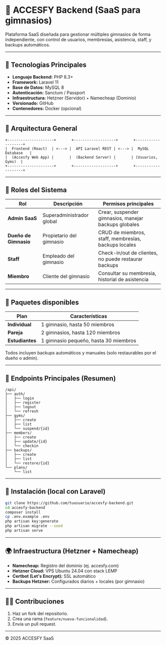 # 🧩 ACCESFY Backend (SaaS para gimnasios)

Plataforma SaaS diseñada para gestionar múltiples gimnasios de forma independiente, con control de usuarios, membresías, asistencia, staff, y backups automáticos.

---

## 🚀 Tecnologías Principales
- **Lenguaje Backend:** PHP 8.3+  
- **Framework:** Laravel 11  
- **Base de Datos:** MySQL 8  
- **Autenticación:** Sanctum / Passport  
- **Infraestructura:** Hetzner (Servidor) + Namecheap (Dominio)  
- **Versionado:** GitHub  
- **Contenedores:** Docker (opcional)  

---

## 🧱 Arquitectura General

```ascii
+---------------------+       +-------------------+       +-------------------+
|  Frontend (React)  | <---> |  API Laravel REST | <---> |  MySQL Database   |
|  (Accesfy Web App) |       |  (Backend Server) |       | (Usuarios, Gyms)  |
+---------------------+       +-------------------+       +-------------------+
```

---

## 👥 Roles del Sistema

| Rol | Descripción | Permisos principales |
|------|--------------|---------------------|
| **Admin SaaS** | Superadministrador global | Crear, suspender gimnasios, manejar backups globales |
| **Dueño de Gimnasio** | Propietario del gimnasio | CRUD de miembros, staff, membresías, backups locales |
| **Staff** | Empleado del gimnasio | Check-in/out de clientes, no puede restaurar backups |
| **Miembro** | Cliente del gimnasio | Consultar su membresía, historial de asistencia |

---

## 💾 Paquetes disponibles

| Plan | Características |
|------|-----------------|
| **Individual** | 1 gimnasio, hasta 50 miembros |
| **Pareja** | 2 gimnasios, hasta 120 miembros |
| **Estudiantes** | 1 gimnasio pequeño, hasta 30 miembros |

Todos incluyen backups automáticos y manuales (solo restaurables por el dueño o admin).

---

## 🔗 Endpoints Principales (Resumen)

```ascii
/api/
├── auth/
│   ├── login
│   ├── register
│   ├── logout
│   └── refresh
├── gyms/
│   ├── create
│   ├── list
│   └── suspend/{id}
├── members/
│   ├── create
│   ├── update/{id}
│   └── checkin
├── backups/
│   ├── create
│   ├── list
│   └── restore/{id}
└── plans/
    └── list
```

---

## 🧰 Instalación (local con Laravel)

```bash
git clone https://github.com/tuusuario/accesfy-backend.git
cd accesfy-backend
composer install
cp .env.example .env
php artisan key:generate
php artisan migrate --seed
php artisan serve
```

---

## 🌍 Infraestructura (Hetzner + Namecheap)

- **Namecheap:** Registro del dominio (ej. accesfy.com)  
- **Hetzner Cloud:** VPS Ubuntu 24.04 con stack LEMP  
- **Certbot (Let's Encrypt):** SSL automático  
- **Backups Hetzner:** Configurados diarios + locales (por gimnasio)

---

## 🧑‍💻 Contribuciones

1. Haz un fork del repositorio.  
2. Crea una rama (`feature/nueva-funcionalidad`).  
3. Envía un pull request.  

---

© 2025 ACCESFY SaaS
